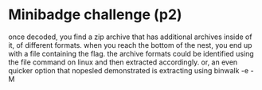 # Minibadge challenge (p2)


once decoded, you find a zip archive that has additional archives inside of it, of different formats. when you reach the bottom of the nest, you end up with a file containing the flag. the archive formats could be identified using the file command on linux and then extracted accordingly. or, an even quicker option that nopesled demonstrated is extracting using binwalk -e -M